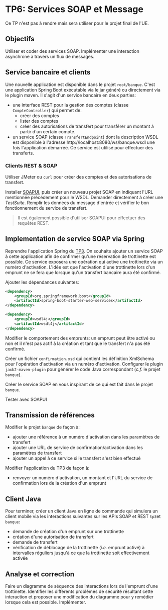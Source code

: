# TP6: Services SOAP et Message

Ce TP n'est pas à rendre mais sera utiliser pour le projet final de l'UE.

## Objectifs 

Utiliser et coder des services SOAP.
Implémenter une interaction asynchrone à travers un flux de messages. 

## Service bancaire et clients

Une nouvelle application est disponible dans le projet `root/banque`.
C'est une application Spring Boot exécutable via le jar généré ou directement via le plugin maven. 
Il s'agit d'un service bancaire en deux parties:

- une interface REST pour la gestion des comptes (classe `CompteController`) qui permet de:
  - créer des comptes
  - lister des comptes
  - créer des autorisations de transfert pour transférer un montant à partir d'un certain compte.
- un service SOAP (classe `TransfertEndpoint`) dont la description WSDL est disponible à l'adresse http://localhost:8080/ws/banque.wsdl une fois l'application démarrée. Ce service est utilisé pour effectuer des transferts.

### Clients REST & SOAP

Utiliser JMeter ou `curl` pour créer des comptes et des autorisations de transfert.

Installer [SOAPUI](https://www.soapui.org/downloads/soapui.html), puis créer un nouveau projet SOAP en indiquant l'URL mentionnée précédement pour le WSDL. Demander directement à créer une _TestSuite_.
Remplir les données du message d'entrée et vérifier le bon fonctionnement du service de transfert.

> Il est également possible d'utiliser SOAPUI pour effectuer des requêtes REST. 

## Implementation de service SOAP via Spring 

Reprendre l'application Spring du [TP3](../tp3/README.md).
On souhaite ajouter un service SOAP à cette application afin de confirmer qu'une réservation de trottinette est possible.
Ce service exposera une opération qui active une trottinette via un numéro d'activation.
L'idée est que l'activation d'une trottinette lors d'un emprunt ne se fera que lorsque qu'un transfert bancaire aura été confirmé.

Ajouter les dépendances suivantes: 
```xml
<dependency>
    <groupId>org.springframework.boot</groupId>
    <artifactId>spring-boot-starter-web-services</artifactId>
</dependency>

<dependency>
    <groupId>wsdl4j</groupId>
    <artifactId>wsdl4j</artifactId>
</dependency>
```

Modifier le comportement des emprunts: un emprunt peut être activé ou non et il n'est pas actif à la création et tant que le transfert n'a pas été confirmé.

Créer un fichier `confirmation.xsd` qui contient les définition XmlSchema pour l'opération d'activation via un numéro d'activation. Configurer le plugin `jaxb2-maven-plugin` pour générer le code Java correspondant (_c.f._ le projet `banque`).

Créer le service SOAP en vous inspirant de ce qui est fait dans le projet `banque`.

Tester avec SOAPUI

## Transmission de références

Modifier le projet `banque` de façon à:

- ajouter une référence à un numéro d'activation dans les paramètres de transfert
- ajouter une URL de service de confirmation/activation dans les paramètres de transfert
- ajouter un appel à ce service si le transfert s'est bien effectué

Modifier l'application du TP3 de façon à:
- renvoyer un numéro d'activation, un montant et l'URL du service de confirmation lors de la création d'un emprunt

## Client Java

Pour terminer, créer un client Java en ligne de commande qui simulera un client mobile via les interactions suivantes sur les APIs SOAP et REST `tp3`et `banque`:

- demande de création d'un emprunt sur une trottinette 
- création d'une autorisation de transfert
- demande de transfert
- vérification de déblocage de la trottinette (_i.e._ emprunt activé) à intervalles réguliers jusqu'à ce que la trottinette soit effectivement activée

## Analyse et correction

Faire un diagramme de séquence des interactions lors de l'emprunt d'une trottinette.
Identifier les différents problèmes de sécurité résultant cette interaction et proposer une modification du diagramme pour y remédier lorsque cela est possible. Implémenter.
